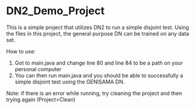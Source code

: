 # DN2_Demo_Project
This is a simple project that utilizes DN2 to run a simple disjoint test. Using the files in this project, the general purpose DN can be trained on any data set.

How to use:

1. Got to main.java and change line 80 and line 84 to be a path on your personal computer
2. You can then run main.java and you should be able to successfully a simple disjoint test using the GENISAMA DN.

Note: if there is an error while running, try cleaning the project and then trying again (Project>Clean)
